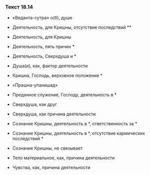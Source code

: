 ### Текст 18.14

- «Веданта-сутра» о(б), душе

- Деятельность, для Кришны, отсутствие последствий **

- Деятельность, для Кришны

- Деятельность, пять причин *

- Деятельность, Сверхдуша и *

- Душа(и), как, фактор деятельности

- Кришна, Господь, верховное положение *

- «Прашна-упанишад»

- Преданное служение, Господу, деятельность в *

- Сверхдуша, как друг

- Сверхдуша, как причина деятельности

- Сознание Кришны, деятельность в *, ответственность за *

- Сознание Кришны, деятельность в *, отсутствие кармических последствий *

- Сознание Кришны, не связывает

- Тело материальное, как, причина деятельности

- Чувства, как, причина деятельности
	

